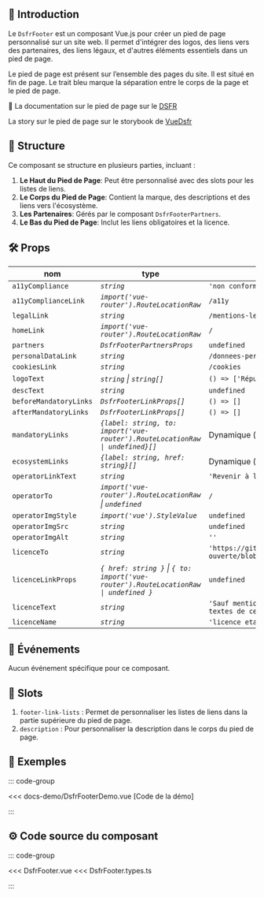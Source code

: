 ## 🌟 Introduction

Le `DsfrFooter` est un composant Vue.js pour créer un pied de page personnalisé sur un site web. Il permet d'intégrer des logos, des liens vers des partenaires, des liens légaux, et d'autres éléments essentiels dans un pied de page.

Le pied de page est présent sur l’ensemble des pages du site. Il est situé en fin de page. Le trait bleu marque la séparation entre le corps de la page et le pied de page.

🏅 La documentation sur le pied de page sur le [DSFR](https://www.systeme-de-design.gouv.fr/elements-d-interface/composants/pied-de-page)

<VIcon name="vi-file-type-storybook" /> La story sur le pied de page sur le storybook de [VueDsfr](https://storybook.vue-ds.fr/?path=/docs/composants-dsfrfooter--docs)

## 📐 Structure

Ce composant se structure en plusieurs parties, incluant :

1. **Le Haut du Pied de Page**: Peut être personnalisé avec des slots pour les listes de liens.
2. **Le Corps du Pied de Page**: Contient la marque, des descriptions et des liens vers l'écosystème.
3. **Les Partenaires**: Gérés par le composant `DsfrFooterPartners`.
4. **Le Bas du Pied de Page**: Inclut les liens obligatoires et la licence.

## 🛠️ Props

| nom                     | type                                   | défaut                                     | obligatoire |
| ----------------------- | -------------------------------------- | ------------------------------------------ | ----------- |
| `a11yCompliance`        | *`string`*                             | `'non conforme'`                           |             |
| `a11yComplianceLink`    | *`import('vue-router').RouteLocationRaw`*                   | `/a11y`                                    |             |
| `legalLink`             | *`string`*                             | `/mentions-legales`                        |             |
| `homeLink`              | *`import('vue-router').RouteLocationRaw`*                   | `/`                                        |             |
| `partners`              | *`DsfrFooterPartnersProps`*            | `undefined`                                |             |
| `personalDataLink`      | *`string`*                             | `/donnees-personnelles`                    |             |
| `cookiesLink`           | *`string`*                             | `/cookies`                                 |             |
| `logoText`              | *`string` \| `string[]`*               | `() => ['République', 'Française']`        |             |
| `descText`              | *`string`*                             | `undefined`                                |             |
| `beforeMandatoryLinks`  | *`DsfrFooterLinkProps[]`*              | `() => []`                                 |             |
| `afterMandatoryLinks`   | *`DsfrFooterLinkProps[]`*              | `() => []`                                 |             |
| `mandatoryLinks`        | *`{label: string, to: import('vue-router').RouteLocationRaw \| undefined}[]`* | Dynamique (voir script) |         |
| `ecosystemLinks`        | *`{label: string, href: string}[]`*    | Dynamique (voir script)                    |             |
| `operatorLinkText`      | *`string`*                             | `'Revenir à l’accueil'`                    |             |
| `operatorTo`            | *`import('vue-router').RouteLocationRaw` \| `undefined`*    | `/`                                        |             |
| `operatorImgStyle`      | *`import('vue').StyleValue`*                         | `undefined`                                |             |
| `operatorImgSrc`        | *`string`*                             | `undefined`                                |             |
| `operatorImgAlt`        | *`string`*                             | `''`                                       |             |
| `licenceTo`             | *`string`*                             | `'https://github.com/etalab/licence-ouverte/blob/master/LO.md'` | |
| `licenceLinkProps`      | *`{ href: string }` \| `{ to: import('vue-router').RouteLocationRaw \| undefined }`* | `undefined`      |             |
| `licenceText`           | *`string`*                             | `'Sauf mention contraire, tous les textes de ce site sont sous'` | |
| `licenceName`           | *`string`*                             | `'licence etalab-2.0'`                     |             |

## 📡 Événements

Aucun événement spécifique pour ce composant.

## 🧩 Slots

1. `footer-link-lists` : Permet de personnaliser les listes de liens dans la partie supérieure du pied de page.
2. `description` : Pour personnaliser la description dans le corps du pied de page.

## 📝 Exemples

::: code-group

<Story data-title="Démo">
  <DsfrFooterDemo />
</Story>

<<< docs-demo/DsfrFooterDemo.vue [Code de la démo]

:::

## ⚙️ Code source du composant

::: code-group

<<< DsfrFooter.vue
<<< DsfrFooter.types.ts

:::

<script setup lang="ts">
import DsfrFooterDemo from './docs-demo/DsfrFooterDemo.vue'
</script>
